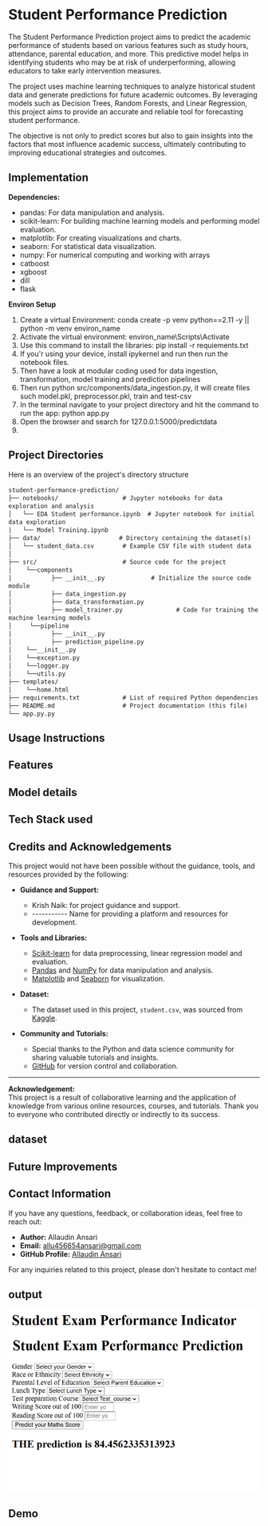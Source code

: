 # Student Performance Prediction
The Student Performance Prediction project aims to predict the academic performance of students based on various features such as study hours, attendance, parental education, and more. This predictive model helps in identifying students who may be at risk of underperforming, allowing educators to take early intervention measures.

The project uses machine learning techniques to analyze historical student data and generate predictions for future academic outcomes. By leveraging models such as Decision Trees, Random Forests, and Linear Regression, this project aims to provide an accurate and reliable tool for forecasting student performance.

The objective is not only to predict scores but also to gain insights into the factors that most influence academic success, ultimately contributing to improving educational strategies and outcomes.

## Implementation
**Dependencies:**
* pandas: For data manipulation and analysis.
* scikit-learn: For building machine learning models and performing model evaluation.
* matplotlib: For creating visualizations and charts.
* seaborn: For statistical data visualization.
* numpy: For numerical computing and working with arrays
* catboost
* xgboost
* dill
* flask

**Environ Setup**
1. Create a virtual Environment: conda create -p venv python==2.11 -y || python -m venv environ_name
2. Activate the virtual environment: environ_name\Scripts\Activate
3. Use this command to install the libraries: pip install -r requiements.txt
4. If you'r using your device, install ipykernel and run then run the notebook files.
5. Then have a look at modular coding used for data ingestion, transformation, model training and prediction pipelines
6. Then run python src/components/data_ingestion.py, it will create files such model.pkl, preprocessor.pkl, train and test-csv
7. In the terminal navigate to your project directory and hit the command to run the app: python app.py
8. Open the browser and search for 127.0.0.1:5000/predictdata
9. 
## Project Directories
Here is an overview of the project's directory structure
```
student-performance-prediction/
├── notebooks/                  # Jupyter notebooks for data exploration and analysis
│   └── EDA Student performance.ipynb  # Jupyter notebook for initial data exploration
|   └── Model Training.ipynb 
├── data/                      # Directory containing the dataset(s)
│   └── student_data.csv        # Example CSV file with student data
│
├── src/                        # Source code for the project
│    └──components
|           ├── __init__.py             # Initialize the source code module
│           ├── data_ingestion.py   
│           ├── data_transformation.py  
│           ├── model_trainer.py               # Code for training the machine learning models
│     └──pipeline
|           ├── __init__.py             
│           ├── prediction_pipeline.py
│    └──__init__.py
│    └──exception.py
│    └──logger.py
│    └──utils.py
├── templates/                        
│    └──home.html
├── requirements.txt            # List of required Python dependencies
├── README.md                   # Project documentation (this file)
└── app.py.py           

```
## Usage Instructions
## Features
## Model details
## Tech Stack used
## Credits and Acknowledgements

This project would not have been possible without the guidance, tools, and resources provided by the following:

- **Guidance and Support:**
  - Krish Naik: for project guidance and support.
  - ----------- Name for providing a platform and resources for development.

- **Tools and Libraries:**
  - [Scikit-learn](https://scikit-learn.org/) for data preprocessing, linear regression model and  evaluation.
  - [Pandas](https://pandas.pydata.org/) and [NumPy](https://numpy.org/) for data manipulation and analysis.
  - [Matplotlib](https://matplotlib.org/) and [Seaborn](https://seaborn.pydata.org/) for visualization.

- **Dataset:**  
  - The dataset used in this project, `student.csv`, was sourced from [Kaggle](https://www.kaggle.com/).

- **Community and Tutorials:**  
  - Special thanks to the Python and data science community for sharing valuable tutorials and insights.
  - [GitHub](https://github.com/) for version control and collaboration.

---

**Acknowledgement:**  
This project is a result of collaborative learning and the application of knowledge from various online resources, courses, and tutorials. Thank you to everyone who contributed directly or indirectly to its success.
## dataset
## Future Improvements
## Contact Information

If you have any questions, feedback, or collaboration ideas, feel free to reach out:

- **Author:** Allaudin Ansari  
- **Email:** allu456654ansari@gmail.com  
- **GitHub Profile:** [Allaudin Ansari](https://github.com/allu0786ansari)  

For any inquiries related to this project, please don't hesitate to contact me!
## output
![App Screenshot](https://github.com/allu0786ansari/Student_Performance_Prediction/blob/main/output/predicted_output.png)
## Demo
